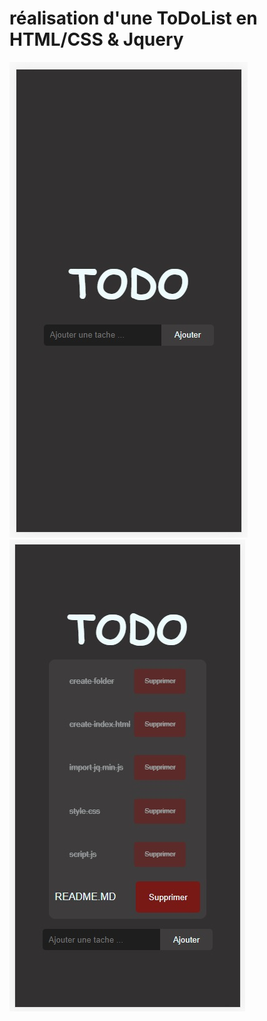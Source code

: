 # réalisation d'une ToDoList en HTML/CSS & Jquery
![index](./assets/img/index.jpg)  
![ToDo](./assets/img/index_ToDo.jpg)